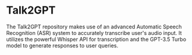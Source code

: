 # Talk2GPT
The Talk2GPT repository makes use of an advanced Automatic Speech Recognition (ASR) system to accurately transcribe user's audio input. It utilizes the powerful Whisper API for transcription and the GPT-3.5 Turbo model to generate responses to user queries.
